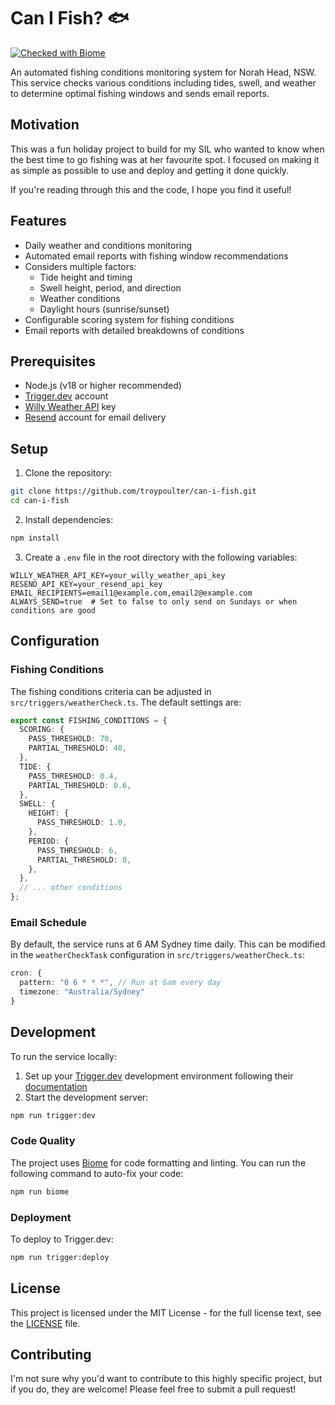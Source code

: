 # Can I Fish? 🐟

[![Checked with Biome](https://img.shields.io/badge/Checked_with-Biome-60a5fa?style=flat&logo=biome)](https://biomejs.dev)

An automated fishing conditions monitoring system for Norah Head, NSW. This service checks various conditions including tides, swell, and weather to determine optimal fishing windows and sends email reports.

## Motivation

This was a fun holiday project to build for my SIL who wanted to know when the best time to go fishing was at her favourite spot. I focused on making it as simple as possible to use and deploy and getting it done quickly.

If you're reading through this and the code, I hope you find it useful!

## Features

- Daily weather and conditions monitoring
- Automated email reports with fishing window recommendations
- Considers multiple factors:
  - Tide height and timing
  - Swell height, period, and direction
  - Weather conditions
  - Daylight hours (sunrise/sunset)
- Configurable scoring system for fishing conditions
- Email reports with detailed breakdowns of conditions

## Prerequisites

- Node.js (v18 or higher recommended)
- [Trigger.dev](https://trigger.dev) account
- [Willy Weather API](https://www.willyweather.com.au/info/api.html) key
- [Resend](https://resend.com) account for email delivery

## Setup

1. Clone the repository:
```bash
git clone https://github.com/troypoulter/can-i-fish.git
cd can-i-fish
```

2. Install dependencies:
```bash
npm install
```

3. Create a `.env` file in the root directory with the following variables:
```env
WILLY_WEATHER_API_KEY=your_willy_weather_api_key
RESEND_API_KEY=your_resend_api_key
EMAIL_RECIPIENTS=email1@example.com,email2@example.com
ALWAYS_SEND=true  # Set to false to only send on Sundays or when conditions are good
```

## Configuration

### Fishing Conditions

The fishing conditions criteria can be adjusted in `src/triggers/weatherCheck.ts`. The default settings are:

```typescript
export const FISHING_CONDITIONS = {
  SCORING: {
    PASS_THRESHOLD: 70,
    PARTIAL_THRESHOLD: 40,
  },
  TIDE: {
    PASS_THRESHOLD: 0.4,
    PARTIAL_THRESHOLD: 0.6,
  },
  SWELL: {
    HEIGHT: {
      PASS_THRESHOLD: 1.0,
    },
    PERIOD: {
      PASS_THRESHOLD: 6,
      PARTIAL_THRESHOLD: 8,
    },
  },
  // ... other conditions
};
```

### Email Schedule

By default, the service runs at 6 AM Sydney time daily. This can be modified in the `weatherCheckTask` configuration in `src/triggers/weatherCheck.ts`:

```typescript
cron: {
  pattern: "0 6 * * *", // Run at 6am every day
  timezone: "Australia/Sydney"
}
```

## Development

To run the service locally:

1. Set up your [Trigger.dev](https://trigger.dev) development environment following their [documentation](https://trigger.dev/docs/documentation/quickstart)
2. Start the development server:
```bash
npm run trigger:dev
```

### Code Quality

The project uses [Biome](https://biomejs.dev/) for code formatting and linting. You can run the following command to auto-fix your code:

```bash
npm run biome
```

### Deployment

To deploy to Trigger.dev:

```bash
npm run trigger:deploy
```

## License

This project is licensed under the MIT License - for the full license text, see the [LICENSE](LICENSE) file.

## Contributing

I'm not sure why you'd want to contribute to this highly specific project, but if you do, they are welcome! Please feel free to submit a pull request!